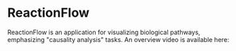 # ReactionFlow
ReactionFlow is an application for visualizing biological pathways, emphasizing "causality analysis" tasks.
An overview video is available here:
<a src="http://www.cs.uic.edu/~tdang/ReactionFlow/video.mp4" width="320" height="200" controls preload></a>
